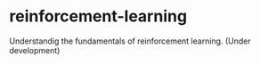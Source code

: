 # reinforcement-learning
Understandig the fundamentals of reinforcement learning. (Under development)
